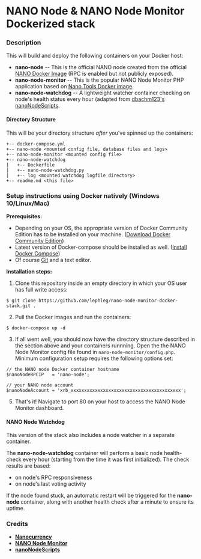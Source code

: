 # NANO Node & NANO Node Monitor Dockerized stack

### **Description**

This will build and deploy the following containers on your Docker host:

* **nano-node** -- This is the official NANO node created from the official [NANO Docker Image](https://hub.docker.com/r/nanocurrency/nano/) (RPC is enabled but not publicly exposed).
* **nano-node-monitor** -- This is the popular NANO Node Monitor PHP application based on [Nano Tools Docker image](https://hub.docker.com/r/nanotools/nanonodemonitor/).
* **nano-node-watchdog** -- A lightweight watcher container checking on node's health status every hour (adapted from [dbachm123's nanoNodeScripts](https://github.com/dbachm123/nanoNodeScripts).

#### **Directory Structure**

This will be your directory structure _after_ you've spinned up the containers:

```
+-- docker-compose.yml
+-- nano-node <mounted config file, database files and logs>
+-- nano-node-monitor <mounted config file>
+-- nano-node-watchdog
|   +-- Dockerfile
|   +-- nano-node-watchdog.py
|   +-- log <mounted watchdog logfile directory>
+-- readme.md <this file>
```

### **Setup instructions using Docker natively (Windows 10/Linux/Mac)**

**Prerequisites:** 

* Depending on your OS, the appropriate version of Docker Community Edition has to be installed on your machine.  ([Download Docker Community Edition](https://www.docker.com/community-edition#/download))
* Latest version of Docker-compose should be installed as well. ([Install Docker Compose](https://docs.docker.com/compose/install/))
* Of course [Git](https://git-scm.com/) and a text editor.

**Installation steps:** 

1. Clone this repository inside an empty directory in which your OS user has full write access:

```
$ git clone https://github.com/lephleg/nano-node-monitor-docker-stack.git .
```

2. Pull the Docker images and run the containers:

```
$ docker-compose up -d
```

3. If all went well, you should now have the directory structure described in the section above and your containers runnning. Open the the NANO Node Monitor config file found in `nano-node-monitor/config.php`. Minimum configuration setup requires the following options set:

```
// the NANO node Docker container hostname
$nanoNodeRPCIP   = 'nano-node';

// your NANO node account
$nanoNodeAccount = 'xrb_xxxxxxxxxxxxxxxxxxxxxxxxxxxxxxxxxxxxxxxxx'; 
```

5. That's it! Navigate to port 80 on your host to access the NANO Node Monitor dashboard.

#### **NANO Node Watchdog**

This version of the stack also includes a node watcher in a separate container. 

The **nano-node-watchdog** container will perform a basic node health-check every hour (starting from the time it was first initialized). The check results are based:

* on node's RPC responsiveness 
* on node's last voting activity 

If the node found stuck, an automatic restart will be triggered for the **nano-node** container, along with another health check after a minute to ensure its uptime.

### **Credits**

* **[Nanocurrency](https://github.com/nanocurrency/raiblocks)**
* **[NANO Node Monitor](https://github.com/NanoTools/nanoNodeMonitor)**
* **[nanoNodeScripts](https://github.com/dbachm123/nanoNodeScripts)**